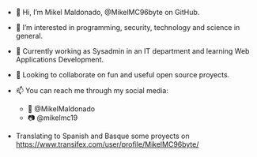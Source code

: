 - 👋 Hi, I’m Mikel Maldonado, @MikelMC96byte on GitHub.
- 👀 I’m interested in programming, security, technology and science in general. 
- 🌱 Currently working as Sysadmin in an IT department and learning Web Applications Development.
- 💞️ Looking to collaborate on fun and useful open source proyects.
- 📫 You can reach me through my social media:
  - 🐤 @MikelMaldonado
  - 📷 @mikelmc19

- Translating to Spanish and Basque some proyects on https://www.transifex.com/user/profile/MikelMC96byte/

<!---
MikelMC96byte/MikelMC96byte is a ✨ special ✨ repository because its `README.md` (this file) appears on your GitHub profile.
You can click the Preview link to take a look at your changes.
--->
